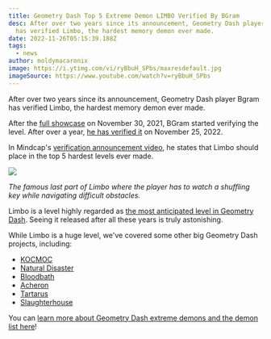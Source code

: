 ```yaml
---
title: Geometry Dash Top 5 Extreme Demon LIMBO Verified By BGram
desc: After over two years since its announcement, Geometry Dash player Bgram
  has verified Limbo, the hardest memory demon ever made.
date: 2022-11-26T05:15:39.188Z
tags:
  - news
author: moldymacaronix
image: https://i.ytimg.com/vi/ryBbuH_SPbs/maxresdefault.jpg
imageSource: https://www.youtube.com/watch?v=ryBbuH_SPbs
---
```

After over two years since its announcement, Geometry Dash player Bgram has verified Limbo, the hardest memory demon ever made.

After the [full showcase](https://www.youtube.com/watch?v=ryBbuH_SPbs) on November 30, 2021, BGram started verifying the level. After over a year, [he has verified it](https://www.youtube.com/watch?v=kXYMbaMVOZg) on November 25, 2022.

In Mindcap's [verification announcement video](https://www.youtube.com/watch?v=dtKV9uSa5jQ), he states that Limbo should place in the top 5 hardest levels ever made.

![](https://i.ytimg.com/vi/8vc2YoLWM0c/maxresdefault.jpg)

*The famous last part of Limbo where the player has to watch a shuffling key while navigating difficult obstacles.*

Limbo is a level highly regarded as [the most anticipated level in Geometry Dash](/posts/limbo-analysis/). Seeing it released after all these years is truly astonishing.

While Limbo is a huge level, we've covered some other big Geometry Dash projects, including:

* [KOCMOC](/posts/geometry-dash-level-kocmoc-what-is-it/)
* [Natural Disaster](/posts/geometry-dash-extreme-demon-natural-disaster-unrated-following-accusations/)
* [Bloodbath](/posts/geometry-dash-level-bloodbath-reaches-50-million-downloads/)
* [Acheron](/posts/breaking-acheron-takes-1-spot-on-geometry-dash-demonlist/)
* [Tartarus](/posts/geometry-dash-tartarus-falls-from-top-10-after-2-years/)
* [Slaughterhouse](/posts/geometry-dash-slaughterhouse-top-1/)

You can [learn more about Geometry Dash extreme demons and the demon list here](/categories/demonlist/)!